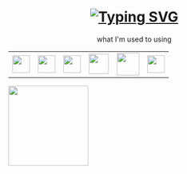 <h1 align = "center">
  <a href="https://git.io/typing-svg"><img src="https://readme-typing-svg.herokuapp.com?font=Fira+Code&size=75&duration=1500&pause=600&color=0CE82B&background=000000EE&center=true&vCenter=true&multiline=true&width=1920&height=200&lines=Hello+World!;Welcome+to+my+Profile" alt="Typing SVG" /></a>
</h1>
<head><link rel="stylesheet" href="https://cdn.jsdelivr.net/gh/devicons/devicon@v2.15.1/devicon.min.css"><head>

<p align="center">what I'm used to using</p>
<table border="0px" align="center">
  <tr>
    <td><img src="https://cdn.jsdelivr.net/gh/devicons/devicon/icons/cplusplus/cplusplus-original.svg" width="35" height="35"/></td> <td><img src="https://cdn.jsdelivr.net/gh/devicons/devicon/icons/csharp/csharp-original.svg" width="35" height="35"/></td> <td><img src="https://cdn.jsdelivr.net/gh/devicons/devicon/icons/dotnetcore/dotnetcore-original.svg" width="35" height="35"/></td> <td><img src="https://cdn.jsdelivr.net/gh/devicons/devicon@latest/icons/angular/angular-original.svg" width="40" height="40" /></td> <!--<td><img src="https://cdn.jsdelivr.net/gh/devicons/devicon@latest/icons/blazor/blazor-original.svg"  width="35" height="35" /></td>--> <!--<td><img src="https://cdn.jsdelivr.net/gh/devicons/devicon@latest/icons/rabbitmq/rabbitmq-original.svg" width="35" height="35"/> </td>-->
    <td> <img src="https://cdn.jsdelivr.net/gh/devicons/devicon/icons/docker/docker-original.svg" width="45" height="45"/> </td> <td><img src="https://github.com/EMarceloCM/EMarceloCM/assets/120042864/c9b93868-83ba-4c34-9986-f080547dda0e" width="35" height="35"></td> <!--<td><img src="https://cdn.jsdelivr.net/gh/devicons/devicon@latest/icons/azure/azure-original.svg" width="35" height="35"/></td>-->
  </tr>
</table>
<!--<p align="left"> <img src="https://komarev.com/ghpvc/?username=emarcelocm&label=Profile%20views&color=0e75b6&style=flat" alt="emarcelocm" /> </p>-->

<img align="left" height="160em" src="https://github-readme-stats-sigma-five.vercel.app/api/top-langs/?username=EMarceloCM&layout=compact&langs_count=7&theme=blue-green&title_color=007ACC&icon_color=007ACC" />

<div style="position: absolute;">
  <a href="https://github.com/EMarceloCM">
    <img align="left" height="160em" src="https://github-readme-stats-sigma-five.vercel.app/api?username=EMarceloCM&show_icons=true&theme=blue-green&include_all_commits=true&count_private=true&hide=contribs" />
  </a>
</div>
